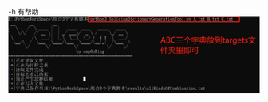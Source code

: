 -h 有帮助
![图片](https://github.com/CapOnKing/all_Here/blob/main/SplicingDictionaryGenerationTool/images/1.png) 
